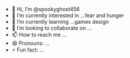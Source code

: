 - 👋 Hi, I’m @spookyghost456
- 👀 I’m currently interested in ...fear and hunger 
- 🌱 I’m currently learning ...games design 
- 💞️ I’m looking to collaborate on ...
- 📫 How to reach me ...
- 😄 Pronouns: ...
- ⚡ Fun fact: ...

<!---
spookyghost456/spookyghost456 is a ✨ special ✨ repository because its `README.md` (this file) appears on your GitHub profile.
You can click the Preview link to take a look at your changes.
--->
